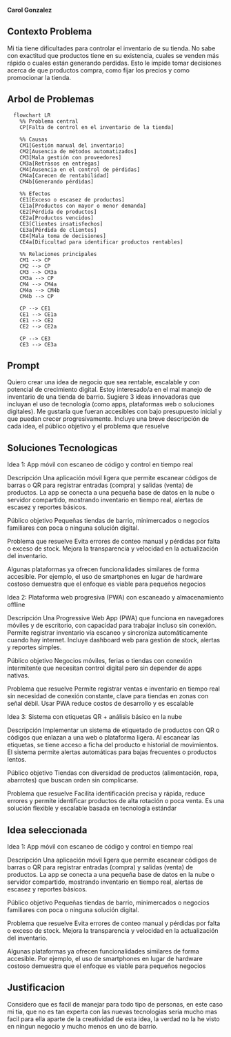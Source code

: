 **Carol Gonzalez**

## Contexto Problema ##

Mi tia tiene dificultades para controlar el inventario de su tienda. No sabe con 
exactitud que productos tiene en su existencia, cuales se venden más rápido o 
cuales están generando perdidas. Esto le impide tomar decisiones acerca de que 
productos compra, como fijar los precios y como promocionar la tienda. 

## Arbol de Problemas ##

```mermaid
  flowchart LR
    %% Problema central
    CP[Falta de control en el inventario de la tienda]

    %% Causas
    CM1[Gestión manual del inventario]
    CM2[Ausencia de métodos automatizados]
    CM3[Mala gestión con proveedores]
    CM3a[Retrasos en entregas]
    CM4[Ausencia en el control de pérdidas]
    CM4a[Carecen de rentabilidad]
    CM4b[Generando pérdidas]

    %% Efectos
    CE1[Exceso o escasez de productos]
    CE1a[Productos con mayor o menor demanda]
    CE2[Pérdida de productos]
    CE2a[Productos vencidos]
    CE3[Clientes insatisfechos]
    CE3a[Pérdida de clientes]
    CE4[Mala toma de decisiones]
    CE4a[Dificultad para identificar productos rentables]

    %% Relaciones principales
    CM1 --> CP
    CM2 --> CP
    CM3 --> CM3a
    CM3a --> CP
    CM4 --> CM4a
    CM4a --> CM4b
    CM4b --> CP

    CP --> CE1
    CE1 --> CE1a
    CE1 --> CE2
    CE2 --> CE2a

    CP --> CE3
    CE3 --> CE3a
```

## Prompt ##

Quiero crear una idea de negocio que sea rentable, escalable y con potencial de crecimiento digital. Estoy interesado/a en el mal manejo de inventario de una tienda de barrio. Sugiere 3 ideas innovadoras que incluyan el uso de tecnología (como apps, plataformas web o soluciones digitales). Me gustaría que fueran accesibles con bajo presupuesto inicial y que puedan crecer progresivamente. Incluye una breve descripción de cada idea, el público objetivo y el problema que resuelve

## Soluciones Tecnologicas ##

Idea 1: App móvil con escaneo de código y control en tiempo real

Descripción
Una aplicación móvil ligera que permite escanear códigos de barras o QR para registrar entradas (compra) y salidas (venta) de productos. La app se conecta a una pequeña base de datos en la nube o servidor compartido, mostrando inventario en tiempo real, alertas de escasez y reportes básicos.

Público objetivo
Pequeñas tiendas de barrio, minimercados o negocios familiares con poca o ninguna solución digital.

Problema que resuelve
Evita errores de conteo manual y pérdidas por falta o exceso de stock. Mejora la transparencia y velocidad en la actualización del inventario.

Algunas plataformas ya ofrecen funcionalidades similares de forma accesible. Por ejemplo, el uso de smartphones en lugar de hardware costoso demuestra que el enfoque es viable para pequeños negocios 


Idea 2: Plataforma web progresiva (PWA) con escaneado y almacenamiento offline

Descripción
Una Progressive Web App (PWA) que funciona en navegadores móviles y de escritorio, con capacidad para trabajar incluso sin conexión. Permite registrar inventario vía escaneo y sincroniza automáticamente cuando hay internet. Incluye dashboard web para gestión de stock, alertas y reportes simples.

Público objetivo
Negocios móviles, ferias o tiendas con conexión intermitente que necesitan control digital pero sin depender de apps nativas.

Problema que resuelve
Permite registrar ventas e inventario en tiempo real sin necesidad de conexión constante, clave para tiendas en zonas con señal débil. Usar PWA reduce costos de desarrollo y es escalable 



Idea 3: Sistema con etiquetas QR + análisis básico en la nube

Descripción
Implementar un sistema de etiquetado de productos con QR o códigos que enlazan a una web o plataforma ligera. Al escanear las etiquetas, se tiene acceso a ficha del producto e historial de movimientos. El sistema permite alertas automáticas para bajas frecuentes o productos lentos.

Público objetivo
Tiendas con diversidad de productos (alimentación, ropa, abarrotes) que buscan orden sin complicarse.

Problema que resuelve
Facilita identificación precisa y rápida, reduce errores y permite identificar productos de alta rotación o poca venta. Es una solución flexible y escalable basada en tecnología estándar

## Idea seleccionada ##

Idea 1: App móvil con escaneo de código y control en tiempo real

Descripción
Una aplicación móvil ligera que permite escanear códigos de barras o QR para registrar entradas (compra) y salidas (venta) de productos. La app se conecta a una pequeña base de datos en la nube o servidor compartido, mostrando inventario en tiempo real, alertas de escasez y reportes básicos.

Público objetivo
Pequeñas tiendas de barrio, minimercados o negocios familiares con poca o ninguna solución digital.

Problema que resuelve
Evita errores de conteo manual y pérdidas por falta o exceso de stock. Mejora la transparencia y velocidad en la actualización del inventario.

Algunas plataformas ya ofrecen funcionalidades similares de forma accesible. Por ejemplo, el uso de smartphones en lugar de hardware costoso demuestra que el enfoque es viable para pequeños negocios

## Justificacion ##

Considero que es facil de manejar para todo tipo de personas, en este caso mi tia, que no es tan experta con las nuevas tecnologias seria mucho mas facil para ella aparte de la creatividad de esta idea, la verdad no la he visto en ningun negocio y mucho menos en uno de barrio.


    

